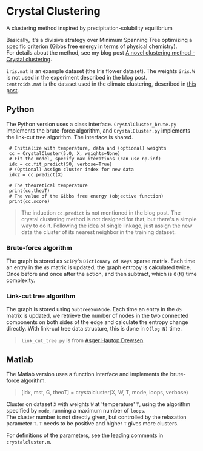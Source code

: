 # Crystal Clustering
A clustering method inspired by precipitation-solubility equilibrium   

Basically, it's a divisive strategy over Minimum Spanning Tree optimizing a specific criterion (Gibbs free energy in terms of physical chemistry).    
For details about the method, see my blog post [A novel clustering method - Crystal clustering](https://peace-van.github.io/climate/2023/11/01/crystalcluster.html).   

`iris.mat` is an example dataset (the Iris flower dataset). The weights `iris.W` is not used in the experiment described in the blog post.   
`centroids.mat` is the dataset used in the climate clustering, described in [this post](https://peace-van.github.io/climate/2023/11/17/sec6.html).   

## Python
The Python version uses a class interface. `CrystalCluster_brute.py` implements the brute-force algorithm, and `CrystalCluster.py` implements the link-cut tree algorithm. The interface is shared.   

```
 # Initialize with temperature, data and (optional) weights
 cc = CrystalCluster(5.0, X, weights=None)
 # Fit the model, specify max iterations (can use np.inf)
 idx = cc.fit_predict(50, verbose=True)
 # (Optional) Assign cluster index for new data
 idx2 = cc.predict(X)

 # The theoretical temperature
 print(cc.theoT)
 # The value of the Gibbs free energy (objective function)
 print(cc.score)
```

> The induction `cc.predict` is not mentioned in the blog post. The crystal clustering method is not designed for that, but there's a simple way to do it. Following the idea of single linkage, just assign the new data the cluster of its nearest neighbor in the training dataset.

### Brute-force algorithm

The graph is stored as `SciPy`'s `Dictionary of Keys` sparse matrix. Each time an entry in the `dS` matrix is updated, the graph entropy is calculated twice. Once before and once after the action, and then subtract, which is `O(N)` time complexity. 

### Link-cut tree algorithm

The graph is stored using `SubtreeSumNode`. Each time an entry in the `dS` matrix is updated, we retrieve the number of nodes in the two connected components on both sides of the edge and calculate the entropy change directly. With link-cut tree data structure, this is done in `O(log N)` time.   

> `link_cut_tree.py` is from [Asger Hautop Drewsen](https://github.com/tyilo/link_cut_tree/).

## Matlab
The Matlab version uses a function interface and implements the brute-force algorithm.
> [idx, mst, G, theoT] = crystalcluster(X, W, T, mode, loops, verbose)   
   
Cluster on dataset `X` with weights `W` at 'temperature' `T`, using the algorithm specified by `mode`, running a maximum number of `loops`.   
The cluster number is not directly given, but controlled by the relaxation parameter `T`. `T` needs to be positive and higher `T` gives more clusters.   
   
For definitions of the parameters, see the leading comments in `crystalcluster.m`.   
